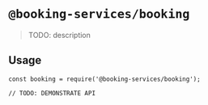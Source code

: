 # `@booking-services/booking`

> TODO: description

## Usage

```
const booking = require('@booking-services/booking');

// TODO: DEMONSTRATE API
```
